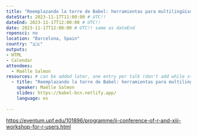 ```yaml
---
title: "Reemplazando la torre de Babel: herramientas para multilingüismo en R"
dateStart: 2023-11-17T11:00:00 # UTC!!
dateEnd: 2023-11-17T12:00:00 # UTC!!
date: 2023-11-17T12:00:00 # UTC!! same as dateEnd
ropensci: no
location: "Barcelona, Spain"
country: "🇪🇸"
outputs: 
- HTML
- Calendar 
attendees:
  - Maëlle Salmon
resources: # can be added later, one entry per talk (don't add while still empty, add once there are resources)
  - title: "Reemplazando la torre de Babel: herramientas para multilingüismo en R"
    speaker: Maëlle Salmon
    slides: https://babel-bcn.netlify.app/
    language: es  
  
---
```


https://eventum.upf.edu/101896/programme/ii-conference-of-r-and-xiii-workshop-for-r-users.html

